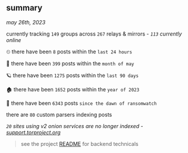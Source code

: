 
## summary
_may 26th, 2023_

currently tracking `149` groups across `267` relays & mirrors - _`113` currently online_

⏲ there have been `8` posts within the `last 24 hours`

🦈 there have been `399` posts within the `month of may`

🪐 there have been `1275` posts within the `last 90 days`

🏚 there have been `1652` posts within the `year of 2023`

🦕 there have been `6343` posts `since the dawn of ransomwatch`

there are `80` custom parsers indexing posts

_`20` sites using v2 onion services are no longer indexed - [support.torproject.org](https://support.torproject.org/onionservices/v2-deprecation/)_

> see the project [README](https://github.com/joshhighet/ransomwatch#ransomwatch--) for backend technicals
